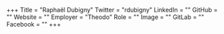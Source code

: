 +++
Title = "Raphaël Dubigny"
Twitter = "rdubigny"
LinkedIn = ""
GitHub = ""
Website = ""
Employer = "Theodo"
Role = ""
Image = ""
GitLab = ""
Facebook = ""
+++
